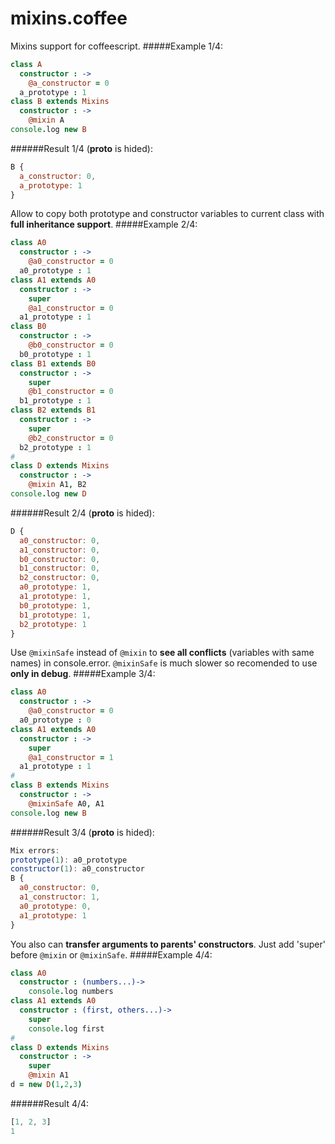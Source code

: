 # mixins.coffee 
Mixins support for coffeescript.
#####Example 1/4:
```coffeescript
class A
  constructor : ->
    @a_constructor = 0
  a_prototype : 1
class B extends Mixins
  constructor : ->
    @mixin A
console.log new B
```
######Result 1/4 (__proto__ is hided):
```javascript
B {
  a_constructor: 0,
  a_prototype: 1
}
```
Allow to copy both prototype and constructor variables to current class with **full inheritance support**.
#####Example 2/4:
```coffeescript
class A0
  constructor : ->
    @a0_constructor = 0
  a0_prototype : 1
class A1 extends A0
  constructor : ->
    super
    @a1_constructor = 0
  a1_prototype : 1
class B0
  constructor : ->
    @b0_constructor = 0
  b0_prototype : 1
class B1 extends B0
  constructor : ->
    super
    @b1_constructor = 0
  b1_prototype : 1
class B2 extends B1
  constructor : ->
    super
    @b2_constructor = 0
  b2_prototype : 1
#
class D extends Mixins
  constructor : ->
    @mixin A1, B2
console.log new D
```
######Result 2/4 (__proto__ is hided):
```javascript
D {
  a0_constructor: 0,
  a1_constructor: 0,
  b0_constructor: 0,
  b1_constructor: 0,
  b2_constructor: 0,
  a0_prototype: 1,
  a1_prototype: 1,
  b0_prototype: 1,
  b1_prototype: 1,
  b2_prototype: 1
}
```
Use `@mixinSafe` instead of `@mixin` to **see all conflicts** (variables with same names) in console.error. `@mixinSafe` is much slower so recomended to use **only in debug**.
#####Example 3/4:
```coffeescript
class A0
  constructor : ->
    @a0_constructor = 0
  a0_prototype : 0
class A1 extends A0
  constructor : ->
    super
    @a1_constructor = 1
  a1_prototype : 1
#
class B extends Mixins
  constructor : ->
    @mixinSafe A0, A1
console.log new B
```
######Result 3/4 (__proto__ is hided):
```javascript
Mix errors:
prototype(1): a0_prototype
constructor(1): a0_constructor
B {
  a0_constructor: 0,
  a1_constructor: 1,
  a0_prototype: 0,
  a1_prototype: 1
}
```
You also can **transfer arguments to parents' constructors**. Just add 'super' before `@mixin` or `@mixinSafe`.
#####Example 4/4:
```coffeescript
class A0
  constructor : (numbers...)->
    console.log numbers
class A1 extends A0
  constructor : (first, others...)->
    super
    console.log first
#
class D extends Mixins
  constructor : ->
    super
    @mixin A1
d = new D(1,2,3)
```
######Result 4/4:
```javascript
[1, 2, 3]
1
```